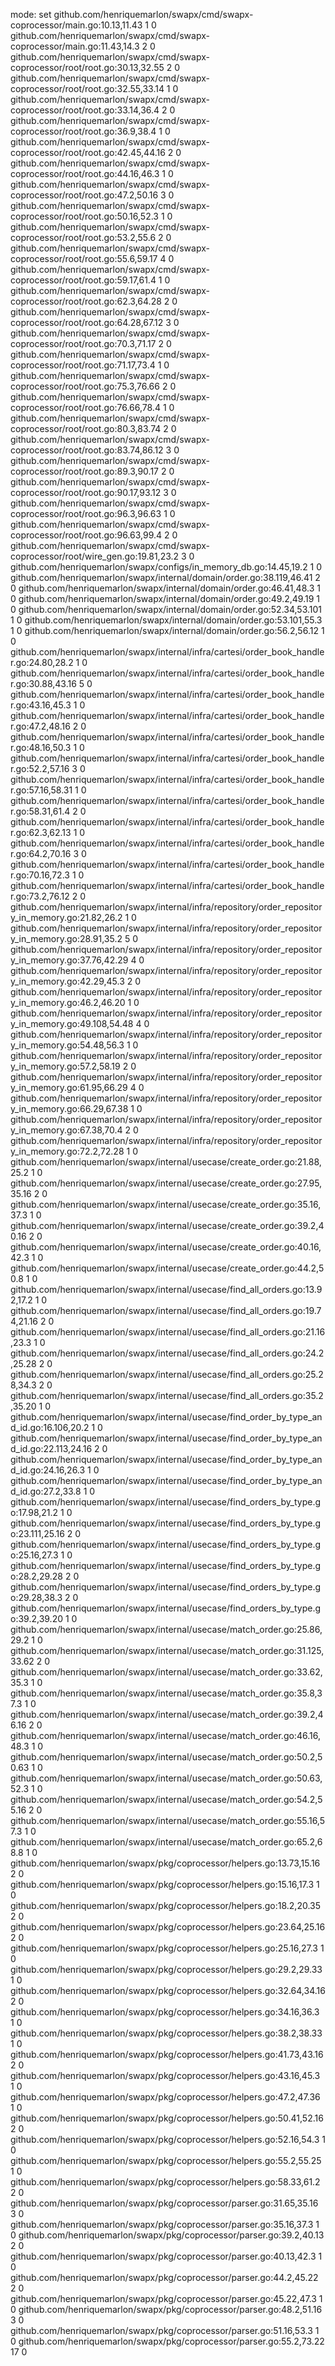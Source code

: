 mode: set
github.com/henriquemarlon/swapx/cmd/swapx-coprocessor/main.go:10.13,11.43 1 0
github.com/henriquemarlon/swapx/cmd/swapx-coprocessor/main.go:11.43,14.3 2 0
github.com/henriquemarlon/swapx/cmd/swapx-coprocessor/root/root.go:30.13,32.55 2 0
github.com/henriquemarlon/swapx/cmd/swapx-coprocessor/root/root.go:32.55,33.14 1 0
github.com/henriquemarlon/swapx/cmd/swapx-coprocessor/root/root.go:33.14,36.4 2 0
github.com/henriquemarlon/swapx/cmd/swapx-coprocessor/root/root.go:36.9,38.4 1 0
github.com/henriquemarlon/swapx/cmd/swapx-coprocessor/root/root.go:42.45,44.16 2 0
github.com/henriquemarlon/swapx/cmd/swapx-coprocessor/root/root.go:44.16,46.3 1 0
github.com/henriquemarlon/swapx/cmd/swapx-coprocessor/root/root.go:47.2,50.16 3 0
github.com/henriquemarlon/swapx/cmd/swapx-coprocessor/root/root.go:50.16,52.3 1 0
github.com/henriquemarlon/swapx/cmd/swapx-coprocessor/root/root.go:53.2,55.6 2 0
github.com/henriquemarlon/swapx/cmd/swapx-coprocessor/root/root.go:55.6,59.17 4 0
github.com/henriquemarlon/swapx/cmd/swapx-coprocessor/root/root.go:59.17,61.4 1 0
github.com/henriquemarlon/swapx/cmd/swapx-coprocessor/root/root.go:62.3,64.28 2 0
github.com/henriquemarlon/swapx/cmd/swapx-coprocessor/root/root.go:64.28,67.12 3 0
github.com/henriquemarlon/swapx/cmd/swapx-coprocessor/root/root.go:70.3,71.17 2 0
github.com/henriquemarlon/swapx/cmd/swapx-coprocessor/root/root.go:71.17,73.4 1 0
github.com/henriquemarlon/swapx/cmd/swapx-coprocessor/root/root.go:75.3,76.66 2 0
github.com/henriquemarlon/swapx/cmd/swapx-coprocessor/root/root.go:76.66,78.4 1 0
github.com/henriquemarlon/swapx/cmd/swapx-coprocessor/root/root.go:80.3,83.74 2 0
github.com/henriquemarlon/swapx/cmd/swapx-coprocessor/root/root.go:83.74,86.12 3 0
github.com/henriquemarlon/swapx/cmd/swapx-coprocessor/root/root.go:89.3,90.17 2 0
github.com/henriquemarlon/swapx/cmd/swapx-coprocessor/root/root.go:90.17,93.12 3 0
github.com/henriquemarlon/swapx/cmd/swapx-coprocessor/root/root.go:96.3,96.63 1 0
github.com/henriquemarlon/swapx/cmd/swapx-coprocessor/root/root.go:96.63,99.4 2 0
github.com/henriquemarlon/swapx/cmd/swapx-coprocessor/root/wire_gen.go:19.81,23.2 3 0
github.com/henriquemarlon/swapx/configs/in_memory_db.go:14.45,19.2 1 0
github.com/henriquemarlon/swapx/internal/domain/order.go:38.119,46.41 2 0
github.com/henriquemarlon/swapx/internal/domain/order.go:46.41,48.3 1 0
github.com/henriquemarlon/swapx/internal/domain/order.go:49.2,49.19 1 0
github.com/henriquemarlon/swapx/internal/domain/order.go:52.34,53.101 1 0
github.com/henriquemarlon/swapx/internal/domain/order.go:53.101,55.3 1 0
github.com/henriquemarlon/swapx/internal/domain/order.go:56.2,56.12 1 0
github.com/henriquemarlon/swapx/internal/infra/cartesi/order_book_handler.go:24.80,28.2 1 0
github.com/henriquemarlon/swapx/internal/infra/cartesi/order_book_handler.go:30.88,43.16 5 0
github.com/henriquemarlon/swapx/internal/infra/cartesi/order_book_handler.go:43.16,45.3 1 0
github.com/henriquemarlon/swapx/internal/infra/cartesi/order_book_handler.go:47.2,48.16 2 0
github.com/henriquemarlon/swapx/internal/infra/cartesi/order_book_handler.go:48.16,50.3 1 0
github.com/henriquemarlon/swapx/internal/infra/cartesi/order_book_handler.go:52.2,57.16 3 0
github.com/henriquemarlon/swapx/internal/infra/cartesi/order_book_handler.go:57.16,58.31 1 0
github.com/henriquemarlon/swapx/internal/infra/cartesi/order_book_handler.go:58.31,61.4 2 0
github.com/henriquemarlon/swapx/internal/infra/cartesi/order_book_handler.go:62.3,62.13 1 0
github.com/henriquemarlon/swapx/internal/infra/cartesi/order_book_handler.go:64.2,70.16 3 0
github.com/henriquemarlon/swapx/internal/infra/cartesi/order_book_handler.go:70.16,72.3 1 0
github.com/henriquemarlon/swapx/internal/infra/cartesi/order_book_handler.go:73.2,76.12 2 0
github.com/henriquemarlon/swapx/internal/infra/repository/order_repository_in_memory.go:21.82,26.2 1 0
github.com/henriquemarlon/swapx/internal/infra/repository/order_repository_in_memory.go:28.91,35.2 5 0
github.com/henriquemarlon/swapx/internal/infra/repository/order_repository_in_memory.go:37.76,42.29 4 0
github.com/henriquemarlon/swapx/internal/infra/repository/order_repository_in_memory.go:42.29,45.3 2 0
github.com/henriquemarlon/swapx/internal/infra/repository/order_repository_in_memory.go:46.2,46.20 1 0
github.com/henriquemarlon/swapx/internal/infra/repository/order_repository_in_memory.go:49.108,54.48 4 0
github.com/henriquemarlon/swapx/internal/infra/repository/order_repository_in_memory.go:54.48,56.3 1 0
github.com/henriquemarlon/swapx/internal/infra/repository/order_repository_in_memory.go:57.2,58.19 2 0
github.com/henriquemarlon/swapx/internal/infra/repository/order_repository_in_memory.go:61.95,66.29 4 0
github.com/henriquemarlon/swapx/internal/infra/repository/order_repository_in_memory.go:66.29,67.38 1 0
github.com/henriquemarlon/swapx/internal/infra/repository/order_repository_in_memory.go:67.38,70.4 2 0
github.com/henriquemarlon/swapx/internal/infra/repository/order_repository_in_memory.go:72.2,72.28 1 0
github.com/henriquemarlon/swapx/internal/usecase/create_order.go:21.88,25.2 1 0
github.com/henriquemarlon/swapx/internal/usecase/create_order.go:27.95,35.16 2 0
github.com/henriquemarlon/swapx/internal/usecase/create_order.go:35.16,37.3 1 0
github.com/henriquemarlon/swapx/internal/usecase/create_order.go:39.2,40.16 2 0
github.com/henriquemarlon/swapx/internal/usecase/create_order.go:40.16,42.3 1 0
github.com/henriquemarlon/swapx/internal/usecase/create_order.go:44.2,50.8 1 0
github.com/henriquemarlon/swapx/internal/usecase/find_all_orders.go:13.92,17.2 1 0
github.com/henriquemarlon/swapx/internal/usecase/find_all_orders.go:19.74,21.16 2 0
github.com/henriquemarlon/swapx/internal/usecase/find_all_orders.go:21.16,23.3 1 0
github.com/henriquemarlon/swapx/internal/usecase/find_all_orders.go:24.2,25.28 2 0
github.com/henriquemarlon/swapx/internal/usecase/find_all_orders.go:25.28,34.3 2 0
github.com/henriquemarlon/swapx/internal/usecase/find_all_orders.go:35.2,35.20 1 0
github.com/henriquemarlon/swapx/internal/usecase/find_order_by_type_and_id.go:16.106,20.2 1 0
github.com/henriquemarlon/swapx/internal/usecase/find_order_by_type_and_id.go:22.113,24.16 2 0
github.com/henriquemarlon/swapx/internal/usecase/find_order_by_type_and_id.go:24.16,26.3 1 0
github.com/henriquemarlon/swapx/internal/usecase/find_order_by_type_and_id.go:27.2,33.8 1 0
github.com/henriquemarlon/swapx/internal/usecase/find_orders_by_type.go:17.98,21.2 1 0
github.com/henriquemarlon/swapx/internal/usecase/find_orders_by_type.go:23.111,25.16 2 0
github.com/henriquemarlon/swapx/internal/usecase/find_orders_by_type.go:25.16,27.3 1 0
github.com/henriquemarlon/swapx/internal/usecase/find_orders_by_type.go:28.2,29.28 2 0
github.com/henriquemarlon/swapx/internal/usecase/find_orders_by_type.go:29.28,38.3 2 0
github.com/henriquemarlon/swapx/internal/usecase/find_orders_by_type.go:39.2,39.20 1 0
github.com/henriquemarlon/swapx/internal/usecase/match_order.go:25.86,29.2 1 0
github.com/henriquemarlon/swapx/internal/usecase/match_order.go:31.125,33.62 2 0
github.com/henriquemarlon/swapx/internal/usecase/match_order.go:33.62,35.3 1 0
github.com/henriquemarlon/swapx/internal/usecase/match_order.go:35.8,37.3 1 0
github.com/henriquemarlon/swapx/internal/usecase/match_order.go:39.2,46.16 2 0
github.com/henriquemarlon/swapx/internal/usecase/match_order.go:46.16,48.3 1 0
github.com/henriquemarlon/swapx/internal/usecase/match_order.go:50.2,50.63 1 0
github.com/henriquemarlon/swapx/internal/usecase/match_order.go:50.63,52.3 1 0
github.com/henriquemarlon/swapx/internal/usecase/match_order.go:54.2,55.16 2 0
github.com/henriquemarlon/swapx/internal/usecase/match_order.go:55.16,57.3 1 0
github.com/henriquemarlon/swapx/internal/usecase/match_order.go:65.2,68.8 1 0
github.com/henriquemarlon/swapx/pkg/coprocessor/helpers.go:13.73,15.16 2 0
github.com/henriquemarlon/swapx/pkg/coprocessor/helpers.go:15.16,17.3 1 0
github.com/henriquemarlon/swapx/pkg/coprocessor/helpers.go:18.2,20.35 2 0
github.com/henriquemarlon/swapx/pkg/coprocessor/helpers.go:23.64,25.16 2 0
github.com/henriquemarlon/swapx/pkg/coprocessor/helpers.go:25.16,27.3 1 0
github.com/henriquemarlon/swapx/pkg/coprocessor/helpers.go:29.2,29.33 1 0
github.com/henriquemarlon/swapx/pkg/coprocessor/helpers.go:32.64,34.16 2 0
github.com/henriquemarlon/swapx/pkg/coprocessor/helpers.go:34.16,36.3 1 0
github.com/henriquemarlon/swapx/pkg/coprocessor/helpers.go:38.2,38.33 1 0
github.com/henriquemarlon/swapx/pkg/coprocessor/helpers.go:41.73,43.16 2 0
github.com/henriquemarlon/swapx/pkg/coprocessor/helpers.go:43.16,45.3 1 0
github.com/henriquemarlon/swapx/pkg/coprocessor/helpers.go:47.2,47.36 1 0
github.com/henriquemarlon/swapx/pkg/coprocessor/helpers.go:50.41,52.16 2 0
github.com/henriquemarlon/swapx/pkg/coprocessor/helpers.go:52.16,54.3 1 0
github.com/henriquemarlon/swapx/pkg/coprocessor/helpers.go:55.2,55.25 1 0
github.com/henriquemarlon/swapx/pkg/coprocessor/helpers.go:58.33,61.2 2 0
github.com/henriquemarlon/swapx/pkg/coprocessor/parser.go:31.65,35.16 3 0
github.com/henriquemarlon/swapx/pkg/coprocessor/parser.go:35.16,37.3 1 0
github.com/henriquemarlon/swapx/pkg/coprocessor/parser.go:39.2,40.13 2 0
github.com/henriquemarlon/swapx/pkg/coprocessor/parser.go:40.13,42.3 1 0
github.com/henriquemarlon/swapx/pkg/coprocessor/parser.go:44.2,45.22 2 0
github.com/henriquemarlon/swapx/pkg/coprocessor/parser.go:45.22,47.3 1 0
github.com/henriquemarlon/swapx/pkg/coprocessor/parser.go:48.2,51.16 3 0
github.com/henriquemarlon/swapx/pkg/coprocessor/parser.go:51.16,53.3 1 0
github.com/henriquemarlon/swapx/pkg/coprocessor/parser.go:55.2,73.22 17 0
